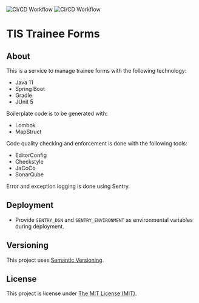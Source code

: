 ![CI/CD Workflow](https://github.com/Health-Education-England/tis-trainee-forms/workflows/CI/CD%20Workflow/badge.svg?branch=master)
![CI/CD Workflow](https://github.com/Health-Education-England/tis-trainee-forms/workflows/CI/CD%20Workflow/badge.svg?branch=master&event=deployment_status)
# TIS Trainee Forms

## About
This is a service to manage trainee forms with the following technology:

 - Java 11
 - Spring Boot
 - Gradle
 - JUnit 5

Boilerplate code is to be generated with:
 - Lombok
 - MapStruct

Code quality checking and enforcement is done with the following tools:
 - EditorConfig
 - Checkstyle
 - JaCoCo
 - SonarQube

Error and exception logging is done using Sentry.

## Deployment
 - Provide `SENTRY_DSN` and `SENTRY_ENVIRONMENT` as environmental variables
   during deployment.

## Versioning
This project uses [Semantic Versioning](semver.org).

## License
This project is license under [The MIT License (MIT)](LICENSE).
